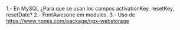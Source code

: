 1.- En MySQL ¿Para que se usan los campos activationKey, resetKey, resetDate?
2.- FontAwesone em modules.
3.- Uso de https://www.npmjs.com/package/ngx-webstorage
